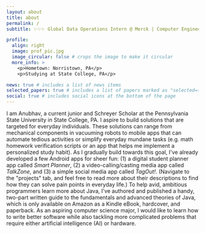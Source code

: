 ```yaml
---
layout: about
title: about
permalink: /
subtitle: ✨✨✨ Global Data Operations Intern @ Merck | Computer Engineering Major ✨✨✨

profile:
  align: right
  image: prof_pic.jpg
  image_circular: false # crops the image to make it circular
  more_info: >
    <p>Hometown: Norristown, PA</p>
    <p>Studying at State College, PA</p>

news: true # includes a list of news items
selected_papers: true # includes a list of papers marked as "selected={true}"
social: true # includes social icons at the bottom of the page
---
```


<div>

  <p>I am Anubhav, a current junior and Schreyer Scholar at the Pennsylvania State University in State College, PA. I aspire to build solutions that are targeted for everyday individuals. These solutions can range from mechanical components in vacuuming robots to mobile apps that can automate tedious activities or simplify everyday mundane tasks (e.g. math homework verification scripts or an app that helps me implement a personalized study habit). As I gradually build towards this goal, I've already developed a few Android apps for sheer fun: (1) a digital student planner app called <i>Smart Planner</i>, (2) a video-calling/casting media app called <i>TalkZone</i>, and (3) a simple social media app called <i>TagOut!</i>. (Navigate to the "projects" tab, and feel free to read more about their descriptions to find how they can solve pain points in everyday life.) To help avid, ambitious programmers learn more about Java, I've authored and published a handy, two-part written guide to the fundamentals and advanced theories of Java, which is only available on Amazon as a Kindle eBook, hardcover, and paperback. As an aspiring computer science major, I would like to learn how to write better software while also tackling more complicated problems that require either artificial intelligence (AI) or hardware.</p>

</div>
